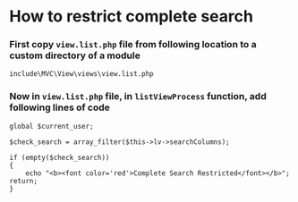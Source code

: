 # How to restrict complete search 

### First copy `view.list.php` file from following location to a custom directory of a module

    include\MVC\View\views\view.list.php

### Now in `view.list.php` file, in `listViewProcess` function, add following lines of code

    global $current_user;

    $check_search = array_filter($this->lv->searchColumns);

    if (empty($check_search)) 
    {
        echo "<b><font color='red'>Complete Search Restricted</font></b>";
	return;	
    }
